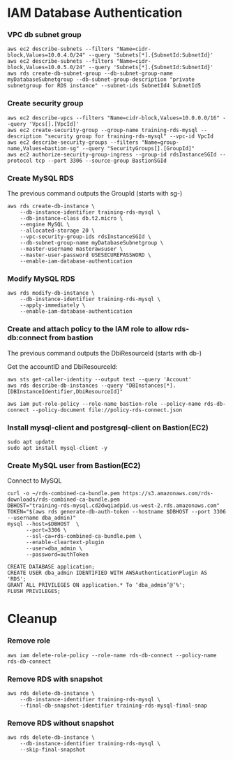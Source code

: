 # IAM Database Authentication

### VPC db subnet group

```
aws ec2 describe-subnets --filters "Name=cidr-block,Values=10.0.4.0/24" --query 'Subnets[*].{SubnetId:SubnetId}'
aws ec2 describe-subnets --filters "Name=cidr-block,Values=10.0.5.0/24" --query 'Subnets[*].{SubnetId:SubnetId}'
aws rds create-db-subnet-group --db-subnet-group-name myDatabaseSubnetgroup --db-subnet-group-description "private subnetgroup for RDS instance" --subnet-ids SubnetId4 SubnetId5
```

### Create security group

```
aws ec2 describe-vpcs --filters "Name=cidr-block,Values=10.0.0.0/16" --query 'Vpcs[].[VpcId]'
aws ec2 create-security-group --group-name training-rds-mysql --description "security group for training-rds-mysql" --vpc-id VpcId
aws ec2 describe-security-groups --filters "Name=group-name,Values=bastion-sg" --query "SecurityGroups[].[GroupId]"
aws ec2 authorize-security-group-ingress --group-id rdsInstanceSGId --protocol tcp --port 3306 --source-group BastionSGId
```

### Create MySQL RDS
The previous command outputs the GroupId (starts with sg-)

```
aws rds create-db-instance \
    --db-instance-identifier training-rds-mysql \
    --db-instance-class db.t2.micro \
    --engine MySQL \
    --allocated-storage 20 \
    --vpc-security-group-ids rdsInstanceSGId \
    --db-subnet-group-name myDatabaseSubnetgroup \
    --master-username masterawsuser \
    --master-user-password USESECUREPASSWORD \
    --enable-iam-database-authentication 
```

### Modify MySQL RDS

```
aws rds modify-db-instance \
    --db-instance-identifier training-rds-mysql \
    --apply-immediately \
    --enable-iam-database-authentication
```

### Create and attach policy to the IAM role to allow rds-db:connect from bastion

The previous command outputs the DbiResourceId (starts with db-)

Get the accountID and DbiResourceId:
```
aws sts get-caller-identity --output text --query 'Account'
aws rds describe-db-instances --query "DBInstances[*].[DBInstanceIdentifier,DbiResourceId]"
```

```
aws iam put-role-policy --role-name bastion-role --policy-name rds-db-connect --policy-document file://policy-rds-connect.json
```

### Install mysql-client and postgresql-client on Bastion(EC2)

```
sudo apt update
sudo apt install mysql-client -y
```

### Create MySQL user from Bastion(EC2)

Connect to MySQL
```
curl -o ~/rds-combined-ca-bundle.pem https://s3.amazonaws.com/rds-downloads/rds-combined-ca-bundle.pem
DBHOST="training-rds-mysql.cd2dwqiadpid.us-west-2.rds.amazonaws.com"
TOKEN="$(aws rds generate-db-auth-token --hostname $DBHOST --port 3306 --username dba_admin)"
mysql --host=$DBHOST  \      
      --port=3306 \
      --ssl-ca=rds-combined-ca-bundle.pem \
      --enable-cleartext-plugin 
      --user=dba_admin \
      --password=authToken

```

```
CREATE DATABASE application;
CREATE USER dba_admin IDENTIFIED WITH AWSAuthenticationPlugin AS 'RDS';
GRANT ALL PRIVILEGES ON application.* To ‘dba_admin’@‘%';
FLUSH PRIVILEGES;
```

# Cleanup

### Remove role

```
aws iam delete-role-policy --role-name rds-db-connect --policy-name rds-db-connect
```

### Remove RDS with snapshot

```
aws rds delete-db-instance \
    --db-instance-identifier training-rds-mysql \
    --final-db-snapshot-identifier training-rds-mysql-final-snap
```

### Remove RDS without snapshot

```
aws rds delete-db-instance \
    --db-instance-identifier training-rds-mysql \
    --skip-final-snapshot
```
